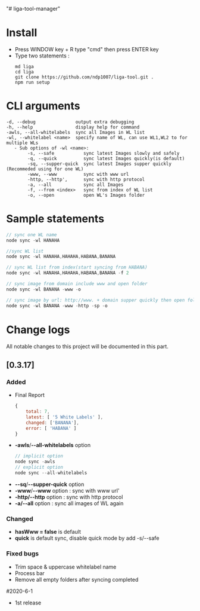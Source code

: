 "# liga-tool-manager" 
# Install
- Press WINDOW key + R type "cmd" then press ENTER key
- Type two statements :
    ```
    md liga
    cd liga
    git clone https://github.com/ndp1007/liga-tool.git .
    npm run setup
    ```
    
# CLI arguments
    -d, --debug               output extra debugging
    -h, --help                display help for command  
    -awls, --all-whitelabels  sync all Images in WL list
    -wl, --whitelabel <name>  specify name of WL, can use WL1,WL2 to for multiple WLs
       - Sub options of -wl <name>:
            -s, --safe           sync latest Images slowly and safely
            -q, --quick          sync latest Images quickly(is default)
            -sq, --supper-quick  sync latest Images supper quickly (Recommeded using for one WL)
            -www, --www          sync with www url
            -http, --http',      sync with http protocol
            -a, --all            sync all Images
            -f, --from <index>   sync from index of WL list
            -o, --open           open WL's Images folder

# Sample statements
```js
// sync one WL name
node sync -wl HANAHA

//sync WL list
node sync -wl HANAHA,HAHAHA,HABANA,BANANA

// sync WL list from index(start syncing from HABANA)
node sync -wl HANAHA,HAHAHA,HABANA,BANANA -f 2

// sync image from domain include www and open folder
node sync -wl BANANA -www -o 

// sync image by url: http://www. + domain supper quickly then open folder Image too
node sync -wl BANANA -www -http -sp -o 

```
# Change logs
All notable changes to this project will be documented in this part.

## [0.3.17]
### Added
- Final Report 
    ```js 
    {
        total: 7,
        latest: [ '5 White Labels' ],
        changed: ['BANANA'],
        error: [ 'HABANA' ] 
    }
    ```
- **-awls**/**--all-whitelabels** option
    ```js
    // implicit option
    node sync -awls
    // explicit option
    node sync --all-whitelabels
    ```
- **--sq**/**--supper-quick** option
- **-www**/**--www** option : sync with www url'
- **-http/--http** option : sync with http protocol
- **-a/--all** option : sync all images of WL again
### Changed
- **hasWww = false** is default
- **quick** is default sync, disable quick mode by add -s/--safe

### Fixed bugs 
- Trim space & uppercase whitelabel name 
- Process bar 
- Remove all empty folders after syncing completed 

#2020-6-1
 - 1st release
